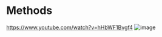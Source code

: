 # Methods

https://www.youtube.com/watch?v=hHbWF1Bvgf4
![image](https://user-images.githubusercontent.com/124253902/216321291-8642606d-9f82-48f6-8914-fe119fcbdf9f.png)
